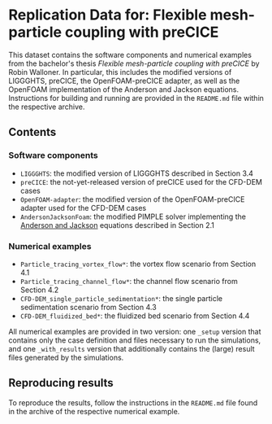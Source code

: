 # Replication Data for: Flexible mesh-particle coupling with preCICE
This dataset contains the software components and numerical examples from the bachelor's thesis *Flexible mesh-particle coupling with preCICE* by Robin Walloner.
In particular, this includes the modified versions of LIGGGHTS, preCICE, the OpenFOAM-preCICE adapter, as well as the OpenFOAM implementation of the Anderson and Jackson equations.
Instructions for building and running are provided in the `README.md` file within the respective archive.

## Contents

### Software components
- `LIGGGHTS`: the modified version of LIGGGHTS described in Section 3.4
- `preCICE`: the not-yet-released version of preCICE used for the CFD-DEM cases
- `OpenFOAM-adapter`: the modified version of the OpenFOAM-preCICE adapter used for the CFD-DEM cases
- `AndersonJacksonFoam`: the modified PIMPLE solver implementing the [Anderson and Jackson](https://doi.org/10.1021/i160024a007) equations described in Section 2.1

### Numerical examples
- `Particle_tracing_vortex_flow*`: the vortex flow scenario from Section 4.1
- `Particle_tracing_channel_flow*`: the channel flow scenario from Section 4.2
- `CFD-DEM_single_particle_sedimentation*`: the single particle sedimentation scenario from Section 4.3
- `CFD-DEM_fluidized_bed*`: the fluidized bed scenario from Section 4.4

All numerical examples are provided in two version: one `_setup` version that contains only the case definition and files necessary to run the simulations, and one `_with_results` version that additionally contains the (large) result files generated by the simulations.

## Reproducing results
To reproduce the results, follow the instructions in the `README.md` file found in the archive of the respective numerical example.
